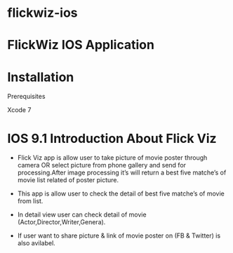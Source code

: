 # flickwiz-ios
FlickWiz IOS Application
==========================
Installation
==========================
Prerequisites

Xcode 7

IOS 9.1
Introduction About Flick Viz
==========================
* Flick Viz app is allow user to take picture of movie poster through camera OR select picture from phone gallery and send     for processing.After image processing it’s will return a best five matche’s of movie list related of poster picture.


* This app is allow user to check the detail of best five matche’s of movie from list.

* In detail view user can check detail of movie (Actor,Director,Writer,Genera).

* If user want to share picture & link of movie poster on (FB & Twitter) is also avilabel.
